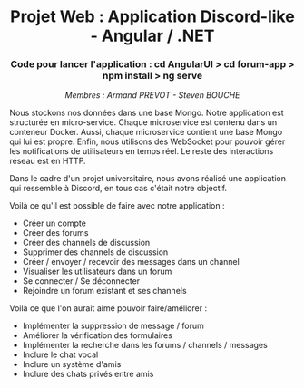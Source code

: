 <h1 align="center"> Projet Web : Application Discord-like - Angular / .NET</h1>
<h3 align="center"> Code pour lancer l'application : <strong> cd AngularUI > cd forum-app > npm install > ng serve</strong> </h3>

<p align="center"><i>Membres : Armand PREVOT - Steven BOUCHE</i></p>

Nous stockons nos données dans une base Mongo.
Notre application est structurée en micro-service.
Chaque microservice est contenu dans un conteneur Docker.
Aussi, chaque microservice contient une base Mongo qui lui est propre.
Enfin, nous utilisons des WebSocket pour pouvoir gérer les notifications de utilisateurs en temps réel. Le reste des interactions réseau est en HTTP.

Dans le cadre d'un projet universitaire, nous avons réalisé une application qui ressemble à Discord, en tous cas c'était notre objectif.

Voilà ce qu'il est possible de faire avec notre application :
  - Créer un compte
  - Créer des forums
  - Créer des channels de discussion
  - Supprimer des channels de discussion 
  - Créer / envoyer / recevoir des messages dans un channel
  - Visualiser les utilisateurs dans un forum
  - Se connecter / Se déconnecter
  - Rejoindre un forum existant et ses channels
 
 Voilà ce que l'on aurait aimé pouvoir faire/améliorer :
  - Implémenter la suppression de message / forum
  - Améliorer la vérification des formulaires
  - Implémenter la recherche dans les forums / channels / messages
  - Inclure le chat vocal
  - Inclure un système d'amis
  - Inclure des chats privés entre amis
